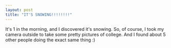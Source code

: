```yaml
---
layout: post
title: "IT'S SNOWING!!!!!!!!"
---
```

It's 1 in the morning, and I discovered it's snowing. So, of course, I took my
camera outside to take some pretty pictures of college. And I found about 5
other people doing the exact same thing :)
